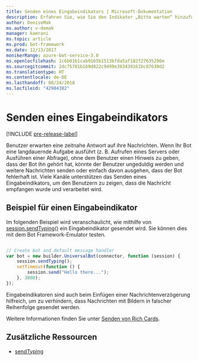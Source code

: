 ```yaml
---
title: Senden eines Eingabeindikators | Microsoft-Dokumentation
description: Erfahren Sie, wie Sie den Indikator „Bitte warten“ hinzufügen, um einem Benutzer mitzuteilen, dass ein Bot gerade eine Anforderung mithilfe des Bot Builder SDK für Node.js verarbeitet
author: DeniseMak
ms.author: v-demak
manager: kamrani
ms.topic: article
ms.prod: bot-framework
ms.date: 12/13/2017
monikerRange: azure-bot-service-3.0
ms.openlocfilehash: 1c6b01b1cab9165b1513bfda5af182f27635290e
ms.sourcegitcommit: 2dc75701b169d822c9499e393439161bc87639d2
ms.translationtype: HT
ms.contentlocale: de-DE
ms.lasthandoff: 08/24/2018
ms.locfileid: "42904382"
---
```

# <a name="send-a-typing-indicator"></a>Senden eines Eingabeindikators 

[!INCLUDE [pre-release-label](../includes/pre-release-label-v3.md)]

Benutzer erwarten eine zeitnahe Antwort auf ihre Nachrichten. Wenn Ihr Bot eine langdauernde Aufgabe ausführt (z. B. Aufrufen eines Servers oder Ausführen einer Abfrage), ohne dem Benutzer einen Hinweis zu geben, dass der Bot ihn gehört hat, könnte der Benutzer ungeduldig werden und weitere Nachrichten senden oder einfach davon ausgehen, dass der Bot fehlerhaft ist.
Viele Kanäle unterstützen das Senden eines Eingabeindikators, um den Benutzern zu zeigen, dass die Nachricht empfangen wurde und verarbeitet wird.


## <a name="typing-indicator-example"></a>Beispiel für einen Eingabeindikator

Im folgenden Beispiel wird veranschaulicht, wie mithilfe von [session.sendTyping()][SendTyping] ein Eingabeindikator gesendet wird.  Sie können dies mit dem Bot Framework-Emulator testen.


```javascript

// Create bot and default message handler
var bot = new builder.UniversalBot(connector, function (session) {
    session.sendTyping();
    setTimeout(function () {
        session.send("Hello there...");
    }, 3000);
});
```

Eingabeindikatoren sind auch beim Einfügen einer Nachrichtenverzögerung hilfreich, um zu verhindern, dass Nachrichten mit Bildern in falscher Reihenfolge gesendet werden.

Weitere Informationen finden Sie unter [Senden von Rich Cards](bot-builder-nodejs-send-rich-cards.md).


## <a name="additional-resources"></a>Zusätzliche Ressourcen

* [sendTyping][SendTyping]


[SendTyping]: https://docs.botframework.com/en-us/node/builder/chat-reference/classes/_botbuilder_d_.session#sendtyping
[IMessage]: http://docs.botframework.com/en-us/node/builder/chat-reference/interfaces/_botbuilder_d_.imessage
